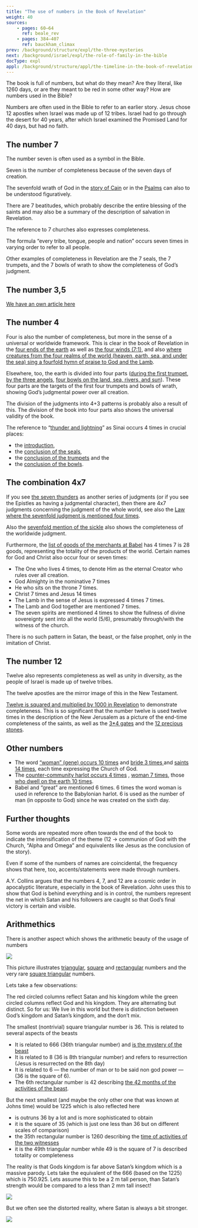 ```yaml
---
title: "The use of numbers in the Book of Revelation"
weight: 40
sources:
    - pages: 60–64
      ref: beale_rev
    - pages: 384–407
      ref: bauckham_climax
prev: /background/structure/expl/the-three-mysteries
next: /background/israel/expl/the-role-of-family-in-the-bible
docType: expl
appl: /background/structure/appl/the-timeline-in-the-book-of-revelation
---
```


The book is full of numbers, but what do they mean? Are they literal, like 1260 days, or are they meant to be red in some other way? How are numbers used in the Bible?

Numbers are often used in the Bible to refer to an earlier story. Jesus chose 12 apostles when Israel was made up of 12 tribes. Israel had to go through the desert for 40 years, after which Israel examined the Promised Land for 40 days, but had no faith.

## The number 7

<a name="a9a8"></a>
The number seven is often used as a symbol in the Bible.

Seven is the number of completeness because of the seven days of creation.

The sevenfold wrath of God in the [story of Cain](https://www.bibleserver.com/NIV/Genesis4%3A15) or in the [Psalms](https://www.bibleserver.com/NIV/Psalm79%3A12) can also to be understood figuratively.

There are 7 beatitudes, which probably describe the entire blessing of the saints and may also be a summary of the description of salvation in Revelation.

The reference to 7 churches also expresses completeness.

The formula “every tribe, tongue, people and nation” occurs seven times in varying order to refer to all people.

Other examples of completeness in Revelation are the 7 seals, the 7 trumpets, and the 7 bowls of wrath to show the completeness of God’s judgment.

## The number 3,5

<a name="a9fe"></a>
[We have an own article here](/bible/daniel/expl/the-secret-of-the-3-5-years)

## The number 4

<a name="3175"></a>
Four is also the number of completeness, but more in the sense of a universal or worldwide framework. This is clear in the book of Revelation in the [four ends of the earth](https://www.bibleserver.com/NIV/Revelation20%3A8) as well as [the four winds (7:1)](https://www.bibleserver.com/NIV/Revelation7%3A1), and also [where creatures from the four realms of the world (heaven, earth, sea, and under the sea) sing a fourfold hymn of praise to God and the Lamb](https://www.bibleserver.com/NIV/Revelation5%3A13).

Elsewhere, too, the earth is divided into four parts ([during the first trumpet](https://www.bibleserver.com/NIV/Revelation8%3A7), [by the three angels](https://www.bibleserver.com/NIV/Revelation14%3A7), [four bowls on the land, sea, rivers, and sun](https://www.bibleserver.com/NIV/Revelation16%3A2-9)). These four parts are the targets of the first four trumpets and bowls of wrath, showing God’s judgmental power over all creation.

The division of the judgments into 4+3 patterns is probably also a result of this. The division of the book into four parts also shows the universal validity of the book.

The reference to “[thunder and lightning](https://www.bibleserver.com/NIV/Exodus19%3A16-18)” as Sinai occurs 4 times in crucial places:

- the [introduction](https://www.bibleserver.com/NIV/Revelation4%3A5),
- the [conclusion of the seals](https://www.bibleserver.com/NIV/Revelation8%3A5),
- the [conclusion of the trumpets](https://www.bibleserver.com/NIV/Revelation11%3A19) and the
- the [conclusion of the bowls](https://www.bibleserver.com/NIV/Revelation16%3A18).

## The combination 4x7

<a name="3f68"></a>
If you see [the seven thunders](https://www.bibleserver.com/NIV/Revelation10%3A3-7) as another series of judgments (or if you see the Epistles as having a judgmental character), then there are 4x7 judgments concerning the judgment of the whole world, see also the [Law where the sevenfold judgment is mentioned four times](https://www.bibleserver.com/NIV/Leviticus26%3A14-46).

Also the [sevenfold mention of the sickle](https://www.bibleserver.com/NIV/Revelation14%3A14-19) also shows the completeness of the worldwide judgment.

Furthermore, the [list of goods of the merchants at Babel](https://www.bibleserver.com/NIV/Revelation18%3A11-13) has 4 times 7 is 28 goods, representing the totality of the products of the world. Certain names for God and Christ also occur four or seven times:

- The One who lives 4 times, to denote Him as the eternal Creator who rules over all creation.
- God Almighty in the nominative 7 times
- He who sits on the throne 7 times.
- Christ 7 times and Jesus 14 times
- The Lamb in the sense of Jesus is expressed 4 times 7 times.
- The Lamb and God together are mentioned 7 times.
- The seven spirits are mentioned 4 times to show the fullness of divine sovereignty sent into all the world (5/6), presumably through/with the witness of the church.

There is no such pattern in Satan, the beast, or the false prophet, only in the imitation of Christ.

## The number 12

<a name="1d16"></a>
Twelve also represents completeness as well as unity in diversity, as the people of Israel is made up of twelve tribes.

The twelve apostles are the mirror image of this in the New Testament.

[Twelve is squared and multiplied by 1000 in Revelation](https://www.bibleserver.com/NIV/Revelation7%3A4-8) to demonstrate completeness. This is so significant that the number twelve is used twelve times in the description of the New Jerusalem as a picture of the end-time completeness of the saints, as well as the [3*4 gates](https://www.bibleserver.com/NIV/Revelation21%3A13) and the [12 precious stones](https://www.bibleserver.com/NIV/Revelation21%3A19-20).

## Other numbers

<a name="93ae"></a>
- The word [“woman” (gene) occurs 10 times](https://biblehub.com/greek/strongs_1135.htm) and [bride 3 times ](https://biblehub.com/greek/3565.htm)and [saints 14 times](https://biblehub.com/greek/40.htm), each time expressing the Church of God.
- The [counter-community harlot occurs 4 times](https://biblehub.com/greek/4204.htm) , [woman 7 times](https://biblehub.com/greek/1135.htm), those [who dwell on the earth 10 times](https://biblehub.com/greek/3625.htm).
- Babel and “great” are mentioned 6 times. 6 times the word woman is used in reference to the Babylonian harlot. 6 is used as the number of man (in opposite to God) since he was created on the sixth day.

## Further thoughts

<a name="c5d5"></a>
Some words are repeated more often towards the end of the book to indicate the intensification of the theme (12 -&gt; communion of God with the Church, “Alpha and Omega” and equivalents like Jesus as the conclusion of the story).

Even if some of the numbers of names are coincidental, the frequency shows that here, too, accents/statements were made through numbers.

A.Y. Collins argues that the numbers 4, 7, and 12 are a cosmic order in apocalyptic literature, especially in the book of Revelation. John uses this to show that God is behind everything and is in control, the numbers represent the net in which Satan and his followers are caught so that God’s final victory is certain and visible.

## Arithmethics

<a name="6395"></a>
There is another aspect which shows the arithmetic beauty of the usage of numbers

![](/images/Numbers_en.jpg)

This picture illustrates [triangular](https://en.wikipedia.org/wiki/Triangular_number), [square](https://elementarymath.edc.org/resources/square-number/) and [rectangular](https://www.geeksforgeeks.org/rectangular-numbers/) numbers and the very rare [square triangular](https://en.wikipedia.org/wiki/Square_triangular_number) numbers.

Lets take a few observations:

The red circled columns reflect Satan and his kingdom while the green circled columns reflect God and his kingdom. They are alternating but distinct. So for us: We live in this world but there is distinction between God’s kingdom and Satan’s kingdom, and the don’t mix.

The smallest (nontrivial) square triangular number is 36. This is related to several aspects of the beasts

- It is related to 666 (36th triangular number) and [is the mystery of the beast](https://www.bibleserver.com/NIV/Revelation13%3A18)
- It is related to 8 (36 is 8th triangular number) and refers to resurrection (Jesus is resurrected on the 8th day)
- It is related to 6 — the number of man or to be said non god power — (36 is the square of 6).
- The 6th rectangular number is 42 describing [the 42 months of the activities of the beast](https://www.bibleserver.com/NIV/Revelation13%3A5).

But the next smallest (and maybe the only other one that was known at Johns time) would be 1225 which is also reflected here

- is outruns 36 by a lot and is more sophisticated to obtain
- it is the square of 35 (which is just one less than 36 but on different scales of comparison)
- the 35th rectangular number is 1260 describing the [time of activities of the two witnesses](https://www.bibleserver.com/NIV/Revelation11%3A3)
- it is the 49th triangular number while 49 is the square of 7 is described totality or completeness

The reality is that Gods kingdom is far above Satan’s kingdom which is a massive parody. Lets take the equivalent of the 666 (based on the 1225) which is 750.925. Lets assume this to be a 2 m tall person, than Satan’s strength would be compared to a less than 2 mm tall insect!

![](/images/Numbers2_en1.jpg)

But we often see the distorted reality, where Satan is always a bit stronger.

![](/images/Numbers2_en2.jpg)
